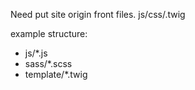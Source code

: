 Need put site origin front files.
js/css/.twig

example structure:

- js/*.js
- sass/*.scss
- template/*.twig